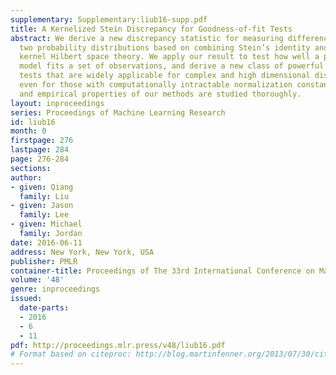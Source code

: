 ```yaml
---
supplementary: Supplementary:liub16-supp.pdf
title: A Kernelized Stein Discrepancy for Goodness-of-fit Tests
abstract: We derive a new discrepancy statistic for measuring differences between
  two probability distributions based on combining Stein’s identity and the reproducing
  kernel Hilbert space theory. We apply our result to test how well a probabilistic
  model fits a set of observations, and derive a new class of powerful goodness-of-fit
  tests that are widely applicable for complex and high dimensional distributions,
  even for those with computationally intractable normalization constants. Both theoretical
  and empirical properties of our methods are studied thoroughly.
layout: inproceedings
series: Proceedings of Machine Learning Research
id: liub16
month: 0
firstpage: 276
lastpage: 284
page: 276-284
sections: 
author:
- given: Qiang
  family: Liu
- given: Jason
  family: Lee
- given: Michael
  family: Jordan
date: 2016-06-11
address: New York, New York, USA
publisher: PMLR
container-title: Proceedings of The 33rd International Conference on Machine Learning
volume: '48'
genre: inproceedings
issued:
  date-parts:
  - 2016
  - 6
  - 11
pdf: http://proceedings.mlr.press/v48/liub16.pdf
# Format based on citeproc: http://blog.martinfenner.org/2013/07/30/citeproc-yaml-for-bibliographies/
---
```

